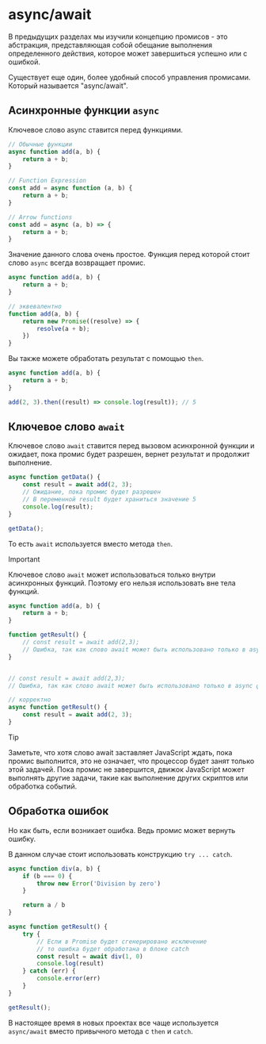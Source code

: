 # async/await

В предыдущих разделах мы изучили концепцию промисов - это абстракция, представляющая собой обещание выполнения определенного действия, которое может завершиться успешно или с ошибкой.

Существует еще один, более удобный способ управления промисами. Который называется "async/await".

## Асинхронные функции `async`

Ключевое слово async ставится перед функциями.

```js
// Обычные функции
async function add(a, b) {
    return a + b;
}

// Function Expression
const add = async function (a, b) { 
    return a + b;
}

// Arrow functions
const add = async (a, b) => {
    return a + b;
}
```

Значение данного слова очень простое. Функция перед которой стоит слово `async` всегда возвращает промис.

```js
async function add(a, b) {
    return a + b;
}

// эквевалентно
function add(a, b) {
    return new Promise((resolve) => {
        resolve(a + b);
    })
}
```

Вы также можете обработать результат с помощью `then`.

```js
async function add(a, b) {
    return a + b;
}

add(2, 3).then((result) => console.log(result)); // 5
```

## Ключевое слово `await`

Ключевое слово `await` ставится перед вызовом асинхронной функции и ожидает, пока промис будет разрешен, вернет результат и продолжит выполнение.

```js
async function getData() {
    const result = await add(2, 3);
    // Ожидание, пока промис будет разрешен
    // В переменной result будет храниться значение 5
    console.log(result);
}

getData();
```

То есть `await` используется вместо метода `then`.

> [!IMPORTANT]
> Ключевое слово `await` может использоваться только внутри асинхронных функций. Поэтому его нельзя использовать вне тела функций.

```js
async function add(a, b) {
    return a + b;
}

function getResult() {
    // const result = await add(2,3);
    // Ошибка, так как слово await может быть использовано только в async функциях
}


// const result = await add(2,3); 
// Ошибка, так как слово await может быть использовано только в async функциях

// корректно
async function getResult() {
    const result = await add(2, 3);
}
```

> [!TIP]
> Заметьте, что хотя слово await заставляет JavaScript ждать, пока промис выполнится, это не означает, что процессор будет занят только этой задачей. Пока промис не завершится, движок JavaScript может выполнять другие задачи, такие как выполнение других скриптов или обработка событий.

## Обработка ошибок

Но как быть, если возникает ошибка. Ведь промис может вернуть ошибку.

В данном случае стоит использовать конструкцию `try ... catch`.

```js
async function div(a, b) {
    if (b === 0) {
        throw new Error('Division by zero')
    }

    return a / b
}

async function getResult() {
    try {
        // Если в Promise будет сгенерировано исключение
        // то ошибка будет обработана в блоке catch
        const result = await div(1, 0)
        console.log(result)
    } catch (err) {
        console.error(err)
    }
}

getResult();
```

В настоящее время в новых проектах все чаще используется `async/await` вместо привычного метода с `then` и `catch`.